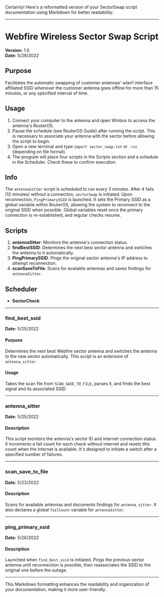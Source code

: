 Certainly! Here's a reformatted version of your SectorSwap script documentation using Markdown for better readability:

---

# Webfire Wireless Sector Swap Script
**Version:** 1.0  
**Date:** 5/28/2022

## Purpose
Facilitates the automatic swapping of customer antennas' wlan1 interface affiliated SSID whenever the customer antenna goes offline for more than 15 minutes, or any specified interval of time.

## Usage
1. Connect your computer to the antenna and open Winbox to access the antenna's RouterOS.
2. Pause the schedule (see RouterOS Guide) after running the script. This is necessary to associate your antenna with the sector before allowing the script to begin.
3. Open a new terminal and type `import sector_swap.txt` or `.rsc` (depending on file format).
4. The program will place four scripts in the Scripts section and a schedule in the Scheduler. Check these to confirm execution.

## Info
The `antennaSitter` script is scheduled to run every 3 minutes. After 4 fails (12 minutes) without a connection, `sectorSwap` is initiated. Upon reconnection, `PingPrimarySSID` is launched. It sets the Primary SSID as a global variable within RouterOS, allowing the system to reconnect to the original SSID when possible. Global variables reset once the primary connection is re-established, and regular checks resume.

## Scripts
1. **antennaSitter**: Monitors the antenna's connection status.
2. **findBestSSID**: Determines the next best sector antenna and switches the antenna to it automatically.
3. **PingPrimarySSID**: Pings the original sector antenna's IP address to attempt reconnection.
4. **scanSaveToFile**: Scans for available antennas and saves findings for `antennaSitter`.

## Scheduler
- **SectorCheck**

---

### find_best_ssid
**Date:** 5/25/2022

#### Purpose
Determines the next best Webfire sector antenna and switches the antenna to the new sector automatically. This script is an extension of `antenna_sitter`.

#### Usage
Takes the scan file from `SCAN_SAVE_TO_FILE`, parses it, and finds the best signal and its associated SSID.

---

### antenna_sitter
**Date:** 5/25/2022

#### Description
This script monitors the antenna's sector ID and internet connection status. It increments a fail count for each check without internet and resets this count when the internet is available. It's designed to initiate a switch after a specified number of failures.

---

### scan_save_to_file
**Date:** 5/23/2022

#### Description
Scans for available antennas and documents findings for `antenna_sitter`. It also declares a global `failCount` variable for `antennaSitter`.

---

### ping_primary_ssid
**Date:** 5/26/2022

#### Description
Launched when `find_best_ssid` is initiated. Pings the previous sector antenna until reconnection is possible, then reassociates the SSID to the original one before the outage.

---

This Markdown formatting enhances the readability and organization of your documentation, making it more user-friendly.
